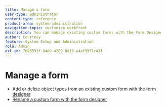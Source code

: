 ```yaml
---
title: Manage a form
user-type: administrator
content-type: reference
product-area: system-administration
navigation-topic: customize-workfront
description: You can manage existing custom forms with the Form Designer.
author: Courtney
feature: System Setup and Administration
role: Admin
exl-id: 7b85533f-84a9-4289-8d13-a4af99f7e433
---
```

# Manage a form

* [Add or delete object types from an existing custom form with the form designer](/help/quicksilver/administration-and-setup/customize-workfront/create-manage-custom-forms/form-designer/manage-a-form/add-or-remove-objects-from-a-form.md)
* [Rename a custom form with the form designer](/help/quicksilver/administration-and-setup/customize-workfront/create-manage-custom-forms/form-designer/manage-a-form/rename-a-custom-form.md)
